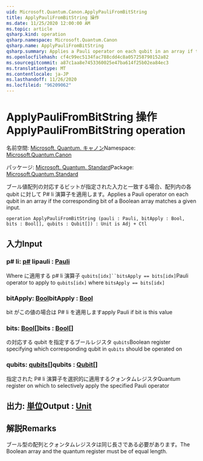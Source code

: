 ```yaml
---
uid: Microsoft.Quantum.Canon.ApplyPauliFromBitString
title: ApplyPauliFromBitString 操作
ms.date: 11/25/2020 12:00:00 AM
ms.topic: article
qsharp.kind: operation
qsharp.namespace: Microsoft.Quantum.Canon
qsharp.name: ApplyPauliFromBitString
qsharp.summary: Applies a Pauli operator on each qubit in an array if the corresponding bit of a Boolean array matches a given input.
ms.openlocfilehash: cf4c99ec5134fac788cdd4c8a057258790152a82
ms.sourcegitcommit: a87c1aa8e7453360025e47ba614f25b02ea84ec3
ms.translationtype: MT
ms.contentlocale: ja-JP
ms.lasthandoff: 11/26/2020
ms.locfileid: "96209062"
---
```

# <a name="applypaulifrombitstring-operation"></a><span data-ttu-id="81ec8-102">ApplyPauliFromBitString 操作</span><span class="sxs-lookup"><span data-stu-id="81ec8-102">ApplyPauliFromBitString operation</span></span>

<span data-ttu-id="81ec8-103">名前空間: [Microsoft. Quantum. キャノン](xref:Microsoft.Quantum.Canon)</span><span class="sxs-lookup"><span data-stu-id="81ec8-103">Namespace: [Microsoft.Quantum.Canon](xref:Microsoft.Quantum.Canon)</span></span>

<span data-ttu-id="81ec8-104">パッケージ: [Microsoft. Quantum. Standard](https://nuget.org/packages/Microsoft.Quantum.Standard)</span><span class="sxs-lookup"><span data-stu-id="81ec8-104">Package: [Microsoft.Quantum.Standard](https://nuget.org/packages/Microsoft.Quantum.Standard)</span></span>


<span data-ttu-id="81ec8-105">ブール値配列の対応するビットが指定された入力と一致する場合、配列内の各 qubit に対して P# li 演算子を適用します。</span><span class="sxs-lookup"><span data-stu-id="81ec8-105">Applies a Pauli operator on each qubit in an array if the corresponding bit of a Boolean array matches a given input.</span></span>

```qsharp
operation ApplyPauliFromBitString (pauli : Pauli, bitApply : Bool, bits : Bool[], qubits : Qubit[]) : Unit is Adj + Ctl
```


## <a name="input"></a><span data-ttu-id="81ec8-106">入力</span><span class="sxs-lookup"><span data-stu-id="81ec8-106">Input</span></span>

### <a name="pauli--pauli"></a><span data-ttu-id="81ec8-107">p# li: [p#](xref:microsoft.quantum.lang-ref.pauli) li</span><span class="sxs-lookup"><span data-stu-id="81ec8-107">pauli : [Pauli](xref:microsoft.quantum.lang-ref.pauli)</span></span>

<span data-ttu-id="81ec8-108">Where に適用する p# li 演算子 `qubits[idx]``bitsApply == bits[idx]`</span><span class="sxs-lookup"><span data-stu-id="81ec8-108">Pauli operator to apply to `qubits[idx]` where `bitsApply == bits[idx]`</span></span>


### <a name="bitapply--bool"></a><span data-ttu-id="81ec8-109">bitApply: [Bool](xref:microsoft.quantum.lang-ref.bool)</span><span class="sxs-lookup"><span data-stu-id="81ec8-109">bitApply : [Bool](xref:microsoft.quantum.lang-ref.bool)</span></span>

<span data-ttu-id="81ec8-110">bit がこの値の場合は P# li を適用します</span><span class="sxs-lookup"><span data-stu-id="81ec8-110">apply Pauli if bit is this value</span></span>


### <a name="bits--bool"></a><span data-ttu-id="81ec8-111">bits: [Bool](xref:microsoft.quantum.lang-ref.bool)[]</span><span class="sxs-lookup"><span data-stu-id="81ec8-111">bits : [Bool](xref:microsoft.quantum.lang-ref.bool)[]</span></span>

<span data-ttu-id="81ec8-112">の対応する qubit を指定するブールレジスタ `qubits`</span><span class="sxs-lookup"><span data-stu-id="81ec8-112">Boolean register specifying which corresponding qubit in `qubits` should be operated on</span></span>


### <a name="qubits--qubit"></a><span data-ttu-id="81ec8-113">qubits: [qubits](xref:microsoft.quantum.lang-ref.qubit)[]</span><span class="sxs-lookup"><span data-stu-id="81ec8-113">qubits : [Qubit](xref:microsoft.quantum.lang-ref.qubit)[]</span></span>

<span data-ttu-id="81ec8-114">指定された P# li 演算子を選択的に適用するクォンタムレジスタ</span><span class="sxs-lookup"><span data-stu-id="81ec8-114">Quantum register on which to selectively apply the specified Pauli operator</span></span>



## <a name="output--unit"></a><span data-ttu-id="81ec8-115">出力: [単位](xref:microsoft.quantum.lang-ref.unit)</span><span class="sxs-lookup"><span data-stu-id="81ec8-115">Output : [Unit](xref:microsoft.quantum.lang-ref.unit)</span></span>



## <a name="remarks"></a><span data-ttu-id="81ec8-116">解説</span><span class="sxs-lookup"><span data-stu-id="81ec8-116">Remarks</span></span>

<span data-ttu-id="81ec8-117">ブール型の配列とクォンタムレジスタは同じ長さである必要があります。</span><span class="sxs-lookup"><span data-stu-id="81ec8-117">The Boolean array and the quantum register must be of equal length.</span></span>